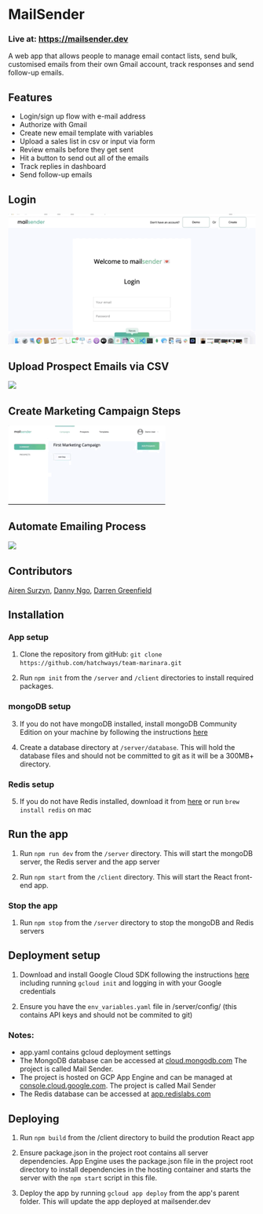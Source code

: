 # MailSender

### Live at: https://mailsender.dev

A web app that allows people to manage email contact lists, send bulk, customised emails from their own Gmail account, track responses and send follow-up emails.


## Features

- Login/sign up flow with e-mail address
- Authorize with Gmail
- Create new email template with variables
- Upload a sales list in csv or input via form
- Review emails before they get sent
- Hit a button to send out all of the emails
- Track replies in dashboard
- Send follow-up emails

## Login

![](/.readme/login.gif)

## Upload Prospect Emails via CSV

![](/.readme/prospects_upload.gif)

## Create Marketing Campaign Steps

![](/.readme/saveStep.gif)

## Automate Emailing Process

![](/.readme/email_send.gif)

## Contributors

[Airen Surzyn](https://github.com/airensurzyn), [Danny Ngo](https://github.com/Disquietude), [Darren Greenfield](https://github.com/umbauk)

## Installation

### App setup

1. Clone the repository from gitHub: `git clone https://github.com/hatchways/team-marinara.git`

2. Run `npm init` from the `/server` and `/client` directories to install required packages.

### mongoDB setup

3. If you do not have mongoDB installed, install mongoDB Community Edition on your machine by following the instructions [here](https://docs.mongodb.com/manual/installation/)

4. Create a database directory at `/server/database`. This will hold the database files and should not be committed to git as it will be a 300MB+ directory.

### Redis setup

5. If you do not have Redis installed, download it from [here](https://redis.io/download) or run `brew install redis` on mac

## Run the app

1. Run `npm run dev` from the `/server` directory. This will start the mongoDB server, the Redis server and the app server

2. Run `npm start` from the `/client` directory. This will start the React front-end app.

### Stop the app

1. Run `npm stop` from the `/server` directory to stop the mongoDB and Redis servers

## Deployment setup

1. Download and install Google Cloud SDK following the instructions [here](https://cloud.google.com/sdk/docs#mac) including running `gcloud init` and logging in with your Google credentials

2. Ensure you have the `env_variables.yaml` file in /server/config/ (this contains API keys and should not be commited to git)

### Notes:

- app.yaml contains gcloud deployment settings
- The MongoDB database can be accessed at [cloud.mongodb.com](cloud.mongodb.com) The project is called Mail Sender.
- The project is hosted on GCP App Engine and can be managed at [console.cloud.google.com](console.cloud.google.com). The project is called Mail Sender
- The Redis database can be accessed at [app.redislabs.com](app.redislabs.com)

## Deploying

1. Run `npm build` from the /client directory to build the prodution React app

2. Ensure package.json in the project root contains all server dependencies. App Engine uses the package.json file in the project root directory to install dependencies in the hosting container and starts the server with the `npm start` script in this file.

3. Deploy the app by running `gcloud app deploy` from the app's parent folder. This will update the app deployed at mailsender.dev
